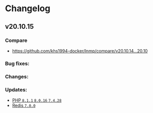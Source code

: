 # Changelog

## v20.10.15

### Compare

* https://github.com/khs1994-docker/lnmp/compare/v20.10.14...20.10

### Bug fixes:

### Changes:

### Updates:

* [PHP `8.1.1` `8.0.16` `7.4.28`](https://www.php.net/ChangeLog-8.php#8.1.1)
* [Redis `7.0.0`](https://github.com/redis/redis/releases/tag/7.0.0)
